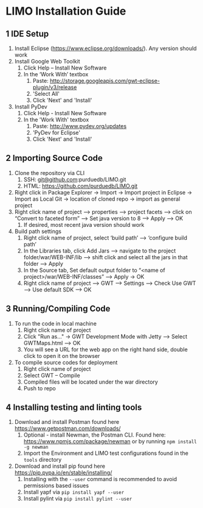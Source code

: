 # LIMO Installation Guide
## 1 IDE Setup
1. Install Eclipse (<https://www.eclipse.org/downloads/>). Any version should work
2. Install Google Web Toolkit
    1. Click Help – Install New Software
    2. In the ‘Work With’ textbox
        1. Paste: <http://storage.googleapis.com/gwt-eclipse-plugin/v3/release>
        2. 'Select All'
        3. Click 'Next' and 'Install'
3. Install PyDev
    1. Click Help - Install New Software
    2. In the 'Work With' textbox
        1. Paste: <http://www.pydev.org/updates>
        2. 'PyDev for Eclipse'
        3. Click 'Next' and 'Install'

## 2 Importing Source Code
1. Clone the repository via CLI
    1. SSH: git@github.com:purduedb/LIMO.git
    2. HTML: https://github.com/purduedb/LIMO.git
2. Right click in Package Explorer -> Import -> Import project in Eclipse -> Import as Local Git -> location of cloned repo -> import as general project
3. Right click name of project –> properties –> project facets –> click on “Convert to faceted form” –> Set java version to 8 –> Apply –> OK
    1. If desired, most recent java version should work
4. Build path settings
    1. Right click name of project, select ‘build path’ –> ‘configure build path’
    2. In the Libraries tab, click Add Jars –> navigate to the project folder/war/WEB-INF/lib –> shift click and select all the jars in that folder –> Apply
    3. In the Source tab, Set default output folder to “\<name of project\>/war/WEB-INF/classes” –> Apply -> OK
    4. Right click name of project –> GWT –> Settings –> Check Use GWT –> Use default SDK –> OK

## 3 Running/Compiling Code
1. To run the code in local machine
    1. Right click name of project
    2. Click "Run as..." -> GWT Development Mode with Jetty –> Select GWTMaps.html –> OK
    3. You will see a URL for the web app on the right hand side, double click to open it on the browser
2. To compile source codes for deployment
    1. Right click name of project
    2. Select GWT – Compile
    3. Compiled files will be located under the war directory
    4. Push to repo

## 4 Installing testing and linting tools
1. Download and install Postman found here <https://www.getpostman.com/downloads/>
    1. Optional - install Newman, the Postman CLI. Found here: <https://www.npmjs.com/package/newman> or by running `npm install -g newman`
    2. Import the Environment and LIMO test configurations found in the `tools` directory
2. Download and install pip found here <https://pip.pypa.io/en/stable/installing/>
    1. Installing with the `--user` command is recommended to avoid permissions based issues
    2. Install yapf via `pip install yapf --user`
    3. Install pylint via `pip install pylint --user`

